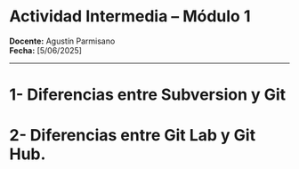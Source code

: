 # Actividad Intermedia – Módulo 1

**Docente:** Agustín Parmisano  
**Fecha:** [5/06/2025]

---

# 1- Diferencias entre Subversion y Git
# 2- Diferencias entre Git Lab y Git Hub.
